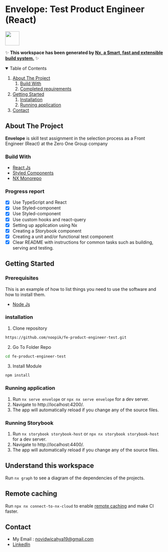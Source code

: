 # Envelope: Test Product Engineer (React)

<a alt="Nx logo" href="https://nx.dev" target="_blank" rel="noreferrer"><img src="https://raw.githubusercontent.com/nrwl/nx/master/images/nx-logo.png" width="45"></a>

✨ **This workspace has been generated by [Nx, a Smart, fast and extensible build system.](https://nx.dev)** ✨

<!-- TABLE OF CONTENTS -->
<details open="open">
  <summary>Table of Contents</summary>
  <ol>
    <li>
      <a href="#about-the-project">About The Project</a>
        <ol>
            <li>
                <a href="#build-with">Build With</a>
            </li>
            <li>
                <a href="#progress-report">Completed requirements</a>
            </li>
        </ol>
    </li>
    <li>
      <a href="#getting-started">Getting Started</a>
      <ol>
        <li>
          <a href="#installation">Installation</a>
        </li>
        <li>
          <a href="running-application">Running application</a>
        </li>
      </ol>
    </li>
    <li><a href="#contact">Contact</a></li>
  </ol>
</details>

<!-- ABOUT THE PROJECT -->

## About The Project

<b>Envelope</b> is skill test assignment in the selection process as a Front Engineer (React) at the Zero One Group company

### Build With
* [React Js](https://reactjs.org/)
* [Styled Components](https://styled-components.com/)
* [NX Monorepo](https://nx.dev/)

### Progress report
- [x] Use TypeScript and React
- [x] Use Styled-component
- [x] Use Styled-component
- [x] Use custom hooks and react-query
- [x] Setting up application using Nx
- [x] Creating a Storybook component
- [x] Creating a unit and/or functional test component
- [x] Clear README with instructions for common tasks such as building, serving and
testing.

## Getting Started

### Prerequisites
This is an example of how to list things you need to use the software and how to install them.
* [Node Js](https://nodejs.org/en/download/)

### installation
1. Clone repository
```sh
https://github.com/noopik/fe-product-engineer-test.git
```
2. Go To Folder Repo
```sh
cd fe-product-engineer-test
```
3. Install Module
```sh
npm install
```

### Running application 
1. Run `nx serve envelope` or `npx nx serve envelope` for a dev server. 
2. Navigate to http://localhost:4200/. 
3. The app will automatically reload if you change any of the source files.

### Running Storybook 
1. Run `nx storybook storybook-host` or `npx nx storybook storybook-host` for a dev server. 
2. Navigate to http://localhost:4400/. 
3. The app will automatically reload if you change any of the source files.

## Understand this workspace

Run `nx graph` to see a diagram of the dependencies of the projects.

## Remote caching

Run `npx nx connect-to-nx-cloud` to enable [remote caching](https://nx.app) and make CI faster.

## Contact
- My Email : novidwicahya19@gmail.com
- [LinkedIn](https://www.linkedin.com/in/novidwicahya/)
